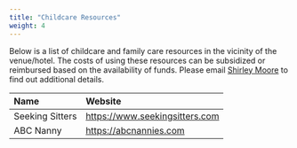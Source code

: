 ```yaml
---
title: "Childcare Resources"
weight: 4
---
```


Below is a list of childcare and family care resources in the vicinity of the venue/hotel. The costs of using these resources can be subsidized or reimbursed based on the availability of funds. Please email [Shirley Moore](mailto:svmoore@utep.edu) to find out additional details.

| Name | Website | 
|:-----|:--------|
| Seeking Sitters | https://www.seekingsitters.com |
| ABC Nanny | https://abcnannies.com |

 